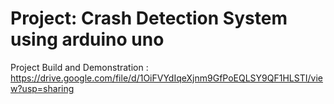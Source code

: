 

# Project: Crash Detection System using arduino uno 

Project Build and Demonstration : https://drive.google.com/file/d/1OiFVYdIqeXjnm9GfPoEQLSY9QF1HLSTI/view?usp=sharing

